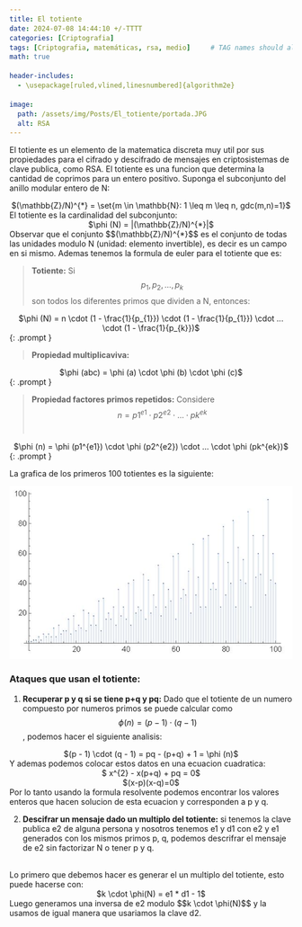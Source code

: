 ```yaml
---
title: El totiente
date: 2024-07-08 14:44:10 +/-TTTT
categories: [Criptografia]
tags: [Criptografia, matemáticas, rsa, medio]     # TAG names should always be lowercase
math: true

header-includes:
  - \usepackage[ruled,vlined,linesnumbered]{algorithm2e}

image:
  path: /assets/img/Posts/El_totiente/portada.JPG
  alt: RSA
---
```


El totiente es un elemento de la matematica discreta muy util por sus propiedades para el cifrado y descifrado de mensajes en criptosistemas de clave publica, como RSA. El totiente es una funcion que determina la cantidad de coprimos para un entero positivo. Suponga el subconjunto del anillo modular entero de N:
<div style="text-align: center;">
 $(\mathbb{Z}/N)^{*} = \set{m \in \mathbb{N}: 1 \leq m \leq n, gdc(m,n)=1}$
</div>
El totiente es la cardinalidad del subconjunto:
<div style="text-align: center;">
 $\phi (N) = |(\mathbb{Z}/N)^{*}|$
</div>
Observar que el conjunto $$(\mathbb{Z}/N)^{*}$$ es el conjunto de todas las unidades modulo N (unidad: elemento invertible), es decir es un campo en si mismo. Ademas tenemos la formula de euler para el totiente que es:

> **Totiente:** Si $$p_{1},p_{2},...,p_{k}$$ son todos los diferentes primos que dividen a N, entonces: <br> 
<div style="text-align: center;">
$\phi (N) = n \cdot (1 - \frac{1}{p_{1}}) \cdot (1 - \frac{1}{p_{1}}) \cdot ... \cdot (1 - \frac{1}{p_{k}})$
</div>
{: .prompt }
<br>

> **Propiedad multiplicaviva:**  <br> 
<div style="text-align: center;">
$\phi (abc) = \phi (a) \cdot \phi (b) \cdot \phi (c)$
</div>
{: .prompt }
<br>

> **Propiedad factores primos repetidos:** Considere $$n = p1^{e1} \cdot p2^{e2} \cdot ... \cdot pk^{ek}$$  <br> 
<div style="text-align: center;">
$\phi (n) = \phi (p1^{e1}) \cdot \phi (p2^{e2}) \cdot ... \cdot \phi (pk^{ek})$
</div>
{: .prompt }
<br>

La grafica de los primeros 100 totientes es la siguiente:

<div style="text-align:center">
    <img src="/assets/img/Posts/El totiente/primeros100totientes.JPG" alt="" >
</div>

### Ataques que usan el totiente:

1) **Recuperar p y q si se tiene p+q y pq:** Dado que el totiente de un numero compuesto por numeros primos se puede calcular como $$\phi(n) = (p - 1) \cdot (q - 1)$$, podemos hacer el siguiente analisis:
<div style="text-align:center">
    $(p - 1) \cdot (q - 1) = pq - (p+q) + 1 = \phi (n)$
    <br>
</div>
Y ademas podemos colocar estos datos en una ecuacion cuadratica:
<div style="text-align:center">   
    $ x^{2} - x(p+q) + pq = 0$
    <br>
    $(x-p)(x-q)=0$
</div>
Por lo tanto usando la formula resolvente podemos encontrar los valores enteros que hacen solucion de esta ecuacion y corresponden a p y q. 

2) **Descifrar un mensaje dado un multiplo del totiente:** si tenemos la clave publica e2 de alguna persona y nosotros tenemos e1 y d1 con e2 y e1 generados con los mismos primos p, q, podemos descrifrar el mensaje de e2 sin factorizar N o tener p y q.
<br>
Lo primero que debemos hacer es generar el un multiplo del totiente, esto puede hacerse con:
<div style="text-align:center">   
    $k \cdot \phi(N) = e1 * d1 - 1$
    <br>
</div>
Luego generamos una inversa de e2 modulo $$k \cdot \phi(N)$$ y la usamos de igual manera que usariamos la clave d2. 







